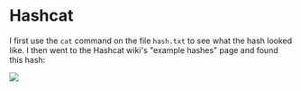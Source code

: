 # Hashcat
I first use the `cat` command on the file `hash.txt` to see what the hash looked like. I then went to the Hashcat wiki's "example hashes" page and found this hash:

![](../images/hashcat-examplehash.jpg)
